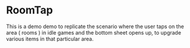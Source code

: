 # RoomTap
This is a demo demo to replicate the scenario where the user taps on the area ( rooms ) in idle games and the bottom sheet opens up, to upgrade various items in that particular area.
